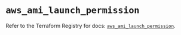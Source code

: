 # `aws_ami_launch_permission`

Refer to the Terraform Registry for docs: [`aws_ami_launch_permission`](https://registry.terraform.io/providers/hashicorp/aws/5.57.0/docs/resources/ami_launch_permission).
